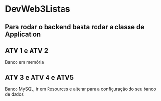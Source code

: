 # DevWeb3Listas

## Para rodar o backend basta rodar a classe de Application

## ATV 1 e ATV 2 
<p> Banco em memória </p>

## ATV 3 e ATV 4 e ATV5  
<p> Banco MySQL, ir em Resources e alterar para a configuração do seu banco de dados </p>
